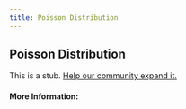 ```yaml
---
title: Poisson Distribution
---
```


## Poisson Distribution

This is a stub. [Help our community expand it.](https://github.com/freeCodeCamp/guide-articles/tree/master/articles/Math/Statistics/Poisson-Distribution/index.md)

<!-- The article goes here, in GitHub-flavored Markdown. Feel free to add YouTube videos, images, and CodePen/JSBin embeds  -->

#### More Information:
<!-- Please add any articles you think might be helpful to read before writing the article -->


